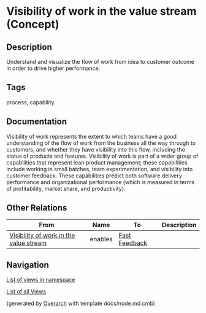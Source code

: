 
# Visibility of work in the value stream (Concept)
## Description
Understand and visualize the flow of work from idea to customer outcome in order to drive higher performance.


## Tags
process, capability

## Documentation
Visibility of work represents the extent to which teams have a good understanding of the flow of work from the business all the way through to customers, and whether they have visibility into this flow, including the status of products and features. Visibility of work is part of a wider group of capabilities that represent lean product management; these capabilities include working in small batches, team experimentation, and visibility into customer feedback. These capabilities predict both software delivery performance and organizational performance (which is measured in terms of profitability, market share, and productivity).
## Other Relations
| From | Name | To | Description |
|---|---|---|---|
| [Visibility of work in the value stream](../../../software-development/dora/capability/visibility-of-work-in-the-value-stream.md) | enables | [Fast Feedback](../../../software-development/dora/capability/fast-feedback.md) |  |


## Navigation
[List of views in namespace](./views-in-namespace.md)

[List of all Views](../../../views.md)


(generated by [Overarch](https://github.com/soulspace-org/overarch) with template docs/node.md.cmb)
